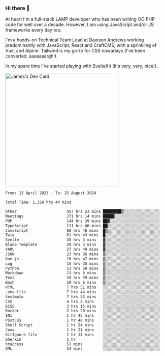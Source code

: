 ### Hi there 👋

<!--
**JamesNock/JamesNock** is a ✨ _special_ ✨ repository because its `README.md` (this file) appears on your GitHub profile.

Here are some ideas to get you started:

- 🔭 I’m currently working on ...
- 🌱 I’m currently learning ...
- 👯 I’m looking to collaborate on ...
- 🤔 I’m looking for help with ...
- 💬 Ask me about ...
- 📫 How to reach me: ...
- 😄 Pronouns: ...
- ⚡ Fun fact: ...
-->
At heart I'm a full-stack LAMP developer who has been writing OO PHP code for well over a decade. However, I am using JavaScript and/or JS frameworks every day too.

I'm a hands-on Technical Team Lead at [Dawson Andrews](https://www.dawsonandrews.com/) working predominantly with JavaScript, React and CraftCMS, with a sprinkling of Vue, and Alpine. Tailwind is my go-to for CSS nowadays (I've been converted, aaaaaaargh!).

In my spare time I've started playing with SvelteKit (it's very, very, nice!).

<a href="https://app.daily.dev/h2onock"><img src="https://api.daily.dev/devcards/v2/XQraFlxE3JPWOlcSuOB2K.png?type=default&r=18u" width="356" alt="James's Dev Card"/></a>

<!--START_SECTION:waka-->

```txt
From: 13 April 2023 - To: 25 August 2024

Total Time: 1,359 hrs 44 mins

Other                      457 hrs 23 mins ████████▒░░░░░░░░░░░░░░░░   33.64 %
Meetings                   271 hrs 14 mins █████░░░░░░░░░░░░░░░░░░░░   19.95 %
PHP                        144 hrs 39 mins ██▓░░░░░░░░░░░░░░░░░░░░░░   10.64 %
TypeScript                 111 hrs 40 mins ██░░░░░░░░░░░░░░░░░░░░░░░   08.21 %
JavaScript                 68 hrs 46 mins  █▒░░░░░░░░░░░░░░░░░░░░░░░   05.06 %
Twig                       61 hrs 43 mins  █░░░░░░░░░░░░░░░░░░░░░░░░   04.54 %
Svelte                     35 hrs 3 mins   ▓░░░░░░░░░░░░░░░░░░░░░░░░   02.58 %
Blade Template             29 hrs 3 mins   ▓░░░░░░░░░░░░░░░░░░░░░░░░   02.14 %
YAML                       27 hrs 49 mins  ▓░░░░░░░░░░░░░░░░░░░░░░░░   02.05 %
JSON                       23 hrs 36 mins  ▒░░░░░░░░░░░░░░░░░░░░░░░░   01.74 %
Vue.js                     16 hrs 47 mins  ▒░░░░░░░░░░░░░░░░░░░░░░░░   01.23 %
Log                        15 hrs 35 mins  ▒░░░░░░░░░░░░░░░░░░░░░░░░   01.15 %
Python                     13 hrs 59 mins  ▒░░░░░░░░░░░░░░░░░░░░░░░░   01.03 %
Markdown                   11 hrs 6 mins   ▒░░░░░░░░░░░░░░░░░░░░░░░░   00.82 %
Text                       10 hrs 39 mins  ▒░░░░░░░░░░░░░░░░░░░░░░░░   00.78 %
Bash                       10 hrs 6 mins   ▒░░░░░░░░░░░░░░░░░░░░░░░░   00.74 %
HTML                       7 hrs 51 mins   ░░░░░░░░░░░░░░░░░░░░░░░░░   00.58 %
.env file                  7 hrs 44 mins   ░░░░░░░░░░░░░░░░░░░░░░░░░   00.57 %
textmate                   7 hrs 33 mins   ░░░░░░░░░░░░░░░░░░░░░░░░░   00.56 %
CSS                        4 hrs 3 mins    ░░░░░░░░░░░░░░░░░░░░░░░░░   00.30 %
SCSS                       3 hrs 15 mins   ░░░░░░░░░░░░░░░░░░░░░░░░░   00.24 %
Docker                     2 hrs 20 mins   ░░░░░░░░░░░░░░░░░░░░░░░░░   00.17 %
INI                        1 hr 45 mins    ░░░░░░░░░░░░░░░░░░░░░░░░░   00.13 %
PostCSS                    1 hr 40 mins    ░░░░░░░░░░░░░░░░░░░░░░░░░   00.12 %
Shell Script               1 hr 24 mins    ░░░░░░░░░░░░░░░░░░░░░░░░░   00.10 %
Java                       1 hr 21 mins    ░░░░░░░░░░░░░░░░░░░░░░░░░   00.10 %
GitIgnore file             1 hr 14 mins    ░░░░░░░░░░░░░░░░░░░░░░░░░   00.09 %
Gherkin                    1 hr            ░░░░░░░░░░░░░░░░░░░░░░░░░   00.07 %
htaccess                   57 mins         ░░░░░░░░░░░░░░░░░░░░░░░░░   00.07 %
XML                        54 mins         ░░░░░░░░░░░░░░░░░░░░░░░░░   00.07 %
```

<!--END_SECTION:waka-->
